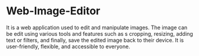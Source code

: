 # Web-Image-Editor

It is a web application used to edit and manipulate images.
The image can be edit using various tools and features such as s cropping, resizing, adding text or filters, and finally, save the edited image 
back to their device.
It is user-friendly, flexible, and accessible to everyone.
